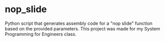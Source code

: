 # nop_slide
Python script that generates assembly code for a "nop slide" function based on the provided parameters. This project was made for my System Programming for Engineers class.

